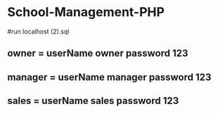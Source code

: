 # School-Management-PHP
#run localhost (2).sql 
## owner = userName owner password 123
## manager = userName manager password 123
## sales = userName sales password 123
